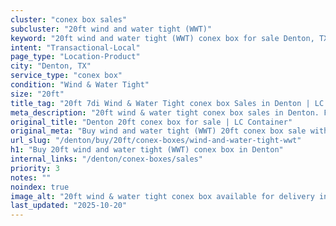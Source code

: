 ```yaml
---
cluster: "conex box sales"
subcluster: "20ft wind and water tight (WWT)"
keyword: "20ft wind and water tight (WWT) conex box for sale Denton, TX"
intent: "Transactional-Local"
page_type: "Location-Product"
city: "Denton, TX"
service_type: "conex box"
condition: "Wind & Water Tight"
size: "20ft"
title_tag: "20ft 7di Wind & Water Tight conex box Sales in Denton | LC Container"
meta_description: "20ft wind & water tight conex box sales in Denton. Fast delivery, competitive pricing. Serving conex boxes area. Quote ID: 2BA. Call (214) 524-4168 for your free quote today."
original_title: "Denton 20ft conex box for sale | LC Container"
original_meta: "Buy wind and water tight (WWT) 20ft conex box sale with local delivery in Denton, TX. LC Container — local Since 2003. Request a fast quote today."
url_slug: "/denton/buy/20ft/conex-boxes/wind-and-water-tight-wwt"
h1: "Buy 20ft wind and water tight (WWT) conex box in Denton"
internal_links: "/denton/conex-boxes/sales"
priority: 3
notes: ""
noindex: true
image_alt: "20ft wind & water tight conex box available for delivery in Denton"
last_updated: "2025-10-20"
---
```


<!-- TODO: Add unique city/inventory copy, images, and internal links here. -->
